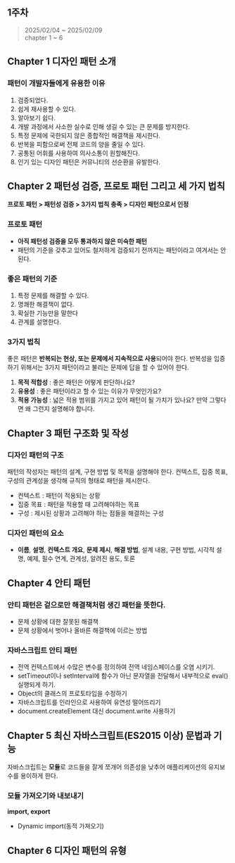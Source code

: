 ## 1주차

> 2025/02/04 ~ 2025/02/09    
> chapter 1 ~ 6


## Chapter 1 디자인 패턴 소개
### 패턴이 개발자들에게 유용한 이유
1. 검증되었다.
2. 쉽게 재사용할 수 있다.
3. 알아보기 쉽다.
4. 개발 과정에서 사소한 실수로 인해 생길 수 있는 큰 문제를 방지한다.
5. 특정 문제에 국한되지 않은 종합적인 해결책을 제시한다.
6. 반복을 피함으로써 전체 코드의 양을 줄일 수 있다.
7. 공통된 어휘를 사용하여 의사소통이 원할해진다.
8. 인기 있는 디자인 패턴은 커뮤니티의 선순환을 유발한다.

## Chapter 2 패턴성 검증, 프로토 패턴 그리고 세 가지 법칙
**프로토 패턴  > 패턴성 검증 > 3가지 법칙 충족 > 디자인 패턴으로서 인정**

### 프로토 패턴
- **아직 패턴성 검증을 모두 통과하지 않은 미숙한 패턴**
- 패턴의 기준을 갖추고 있어도 철저하게 검증되기 전까지는 패턴이라고 여겨서는 안된다.
### 좋은 패턴의 기준
1. 특정 문제를 해결할 수 있다.
2. 명쾌한 해결책이 없다.
3. 확실한 기능만을 말한다
4. 관계를 설명한다.
### 3가지 법칙
좋은 패턴은 **반복되는 현상, 또는 문제에서 지속적으로 사용**되어야 한다.
반복성을 입증하기 위해서는 3가지 패턴이라고 불리는 문제에 답을 할 수 있어야 한다.
1. **목적 적합성** : 좋은 패턴은 어떻게 판단하나요?
2. **유용성** : 좋은 패턴이라고 할 수 있는 이유가 무엇인가요?
3. **적용 가능성** : 넓은 적용 범위를 가지고 있어 패턴이 될 가치가 있나요? 만약 그렇다면 왜 그런지 설명해야 합니다.

## Chapter 3 패턴 구조화 및 작성
### 디자인 패턴의 구조
패턴의 작성자는 패턴의 설계, 구현 방법 및 목적을 설명해야 한다. 컨텍스트, 집중 목표, 구성의 관계성을 생각해 규칙의 형태로 패턴을 제시한다.
- 컨텍스트 : 패턴이 적용되는 상황
- 집중 목표 : 패턴을 적용할 때 고려해야하는 목표
- 구성 : 제시된 상황과 고려해야 하는 점들을 해결하는 구성

### 디자인 패턴의 요소
- **이름**, **설명**, **컨텍스트 개요**, **문제 제시**, **해결 방법**, 설계 내용, 구현 방법, 시각적 설명, 예제, 필수 연계, 관계성, 알려진 용도, 토론

## Chapter 4 안티 패턴
### 안티 패턴은 겉으로만 해결책처럼 생긴 패턴을 뜻한다.
- 문제 상황에 대한 잘못된 해결책
- 문제 상황에서 벗어나 올바른 해결책에 이르는 방법    

### 자바스크립트 안티 패턴
- 전역 컨텍스트에서 수많은 변수를 정의하여 전역 네임스페이스를 오염 시키기.
- setTimeout이나 setInterval에 함수가 아닌 문자열을 전달해서 내부적으로 eval() 실행되게 하기.
- Object의 클래스의 프로토타입을 수정하기
- 자바스크립트를 인라인으로 사용하여 유연성 떨어뜨리기
- document.createElement 대신 document.write 사용하기

## Chapter 5 최신 자바스크립트(ES2015 이상) 문법과 기능
자바스크립트는 **모듈**로 코드들을 잘게 쪼개어 의존성을 낮추어 애플리케이션의 유지보수를 용이하게 한다.

### 모듈 가져오기와 내보내기
**import, export**
- Dynamic import(동적 가져오기)

## Chapter 6 디자인 패턴의 유형

